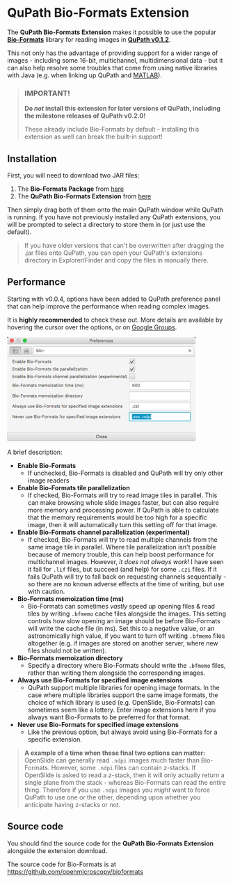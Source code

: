 QuPath Bio-Formats Extension
============================

The **QuPath Bio-Formats Extension** makes it possible to use the popular [**Bio-Formats**](http://www.openmicroscopy.org/site/products/bio-formats) library for reading images in [**QuPath v0.1.2**](http://qupath.github.io).

This not only has the advantage of providing support for a wider range of images - including some 16-bit, multichannel, multidimensional data - but it can also help resolve some troubles that come from using native libraries with Java (e.g. when linking up QuPath and [MATLAB](https://github.com/qupath/qupath-matlab-extension)).

> ### IMPORTANT!
> 
> **Do _not_ install this extension for later versions of QuPath, including the milestone releases of QuPath v0.2.0!**
> 
> These already include Bio-Formats by default - installing this extension as well can break the built-in support!


## Installation

First, you will need to download two JAR files:

1. The **Bio-Formats Package** from [here](http://www.openmicroscopy.org/site/products/bio-formats/downloads)
2. The **QuPath Bio-Formats Extension** from [here](https://github.com/qupath/qupath-bioformats-extension/releases/latest)

Then simply drag both of them onto the main QuPath window while QuPath is running.  If you have not previously installed any QuPath extensions, you will be prompted to select a directory to store them in (or just use the default).

> If you have older versions that can't be overwritten after dragging the .jar files onto QuPath, you can open your QuPath's extensions directory in Explorer/Finder and copy the files in manually there.


## Performance

Starting with v0.0.4, options have been added to QuPath preference panel that can help improve the performance when reading complex images.

It is **highly recommended** to check these out.  More details are available by hovering the cursor over the options, or on [Google Groups](https://groups.google.com/d/msg/qupath-users/78PpZuu2J1s/su6ZjY0mAgAJ).

![Preferences](prefs.jpg)

A brief description:
* **Enable Bio-Formats**
  * If unchecked, Bio-Formats is disabled and QuPath will try only other image readers
* **Enable Bio-Formats tile parallelization**
  * If checked, Bio-Formats will try to read image tiles in parallel.  This can make browsing whole slide images faster, but can also require more memory and processing power.  If QuPath is able to calculate that the memory requirements would be too high for a specific image, then it will automatically turn this setting off for that image.
* **Enable Bio-Formats channel parallelization (experimental)**
  * If checked, Bio-Formats will try to read multiple channels from the same image tile in parallel.  Where tile parallelization isn't possible because of memory trouble, this can help boost performance for multichannel images.  However, *it does not always work!* I have seen it fail for `.lif` files, but succeed (and help) for some `.czi` files.  If it fails QuPath will try to fall back on requesting channels sequentially - so there are no known adverse effects at the time of writing, but use with caution.
* **Bio-Formats memoization time (ms)**
  * Bio-Formats can sometimes *vastly* speed up opening files & read tiles by writing `.bfmemo` cache files alongside the images.  This setting controls how slow opening an image should be before Bio-Formats will write the cache file (in ms).  Set this to a negative value, or an astronomically high value, if you want to turn off writing `.bfmemo` files altogether (e.g. if images are stored on another server, where new files should not be written).
* **Bio-Formats memoization directory**
  * Specify a directory where Bio-Formats should write the `.bfmemo` files, rather than writing them alongside the corresponding images.
* **Always use Bio-Formats for specified image extensions**
  * QuPath support multiple libraries for opening image formats.  In the case where multiple libraries support the same image formats, the choice of which library is used (e.g. OpenSlide, Bio-Formats) can sometimes seem like a lottery.  Enter image extensions here if you always want Bio-Formats to be preferred for that format.
* **Never use Bio-Formats for specified image extensions**  
  * Like the previous option, but always avoid using Bio-Formats for a specific extension.

> **A example of a time when these final two options can matter:**  OpenSlide can generally read `.ndpi` images much faster than Bio-Formats.  However, some `.ndpi` files can contain z-stacks.  If OpenSlide is asked to read a z-stack, then it will only actually return a single plane from the stack - whereas Bio-Formats can read the entire thing.  Therefore if you use `.ndpi` images you *might* want to force QuPath to use one or the other, depending upon whether you anticipate having z-stacks or not.


## Source code

You should find the source code for the **QuPath Bio-Formats Extension** alongside the extension download.

The source code for Bio-Formats is at https://github.com/openmicroscopy/bioformats
